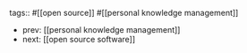 tags:: #[[open source]] #[[personal knowledge management]]

- prev: [[personal knowledge management]]
- next: [[open source software]]